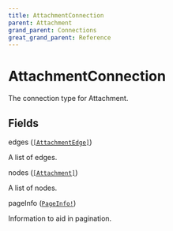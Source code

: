 ```yaml
---
title: AttachmentConnection
parent: Attachment
grand_parent: Connections
great_grand_parent: Reference
---
```


# AttachmentConnection

The connection type for Attachment.

## Fields

<div class="field-entry ">
  <span id="edges" class="field-name anchored">edges (<code><a href="/docs/reference/connection_type/attachment/attachment_edge">[AttachmentEdge]</a></code>)</span>

  <div class="description-wrapper">
   <p>A list of edges.</p>

  </div>
</div>

<div class="field-entry ">
  <span id="nodes" class="field-name anchored">nodes (<code><a href="/docs/reference/object/attachment">[Attachment]</a></code>)</span>

  <div class="description-wrapper">
   <p>A list of nodes.</p>

  </div>
</div>

<div class="field-entry ">
  <span id="page_info" class="field-name anchored">pageInfo (<code><a href="/docs/reference/object/page_info">PageInfo!</a></code>)</span>

  <div class="description-wrapper">
   <p>Information to aid in pagination.</p>

  </div>
</div>

